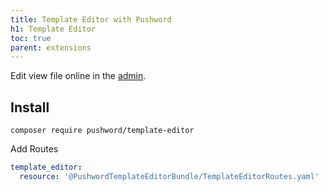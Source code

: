 ```yaml
---
title: Template Editor with Pushword
h1: Template Editor
toc: true
parent: extensions
---
```


Edit view file online in the [admin](https://pushword.piedweb.com/extension/admin).

## Install

```shell
composer require pushword/template-editor
```

Add Routes

```yaml
template_editor:
  resource: '@PushwordTemplateEditorBundle/TemplateEditorRoutes.yaml'
```
